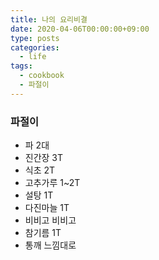 ```yaml
---
title: 나의 요리비결
date: 2020-04-06T00:00:00+09:00
type: posts
categories:
  - life
tags:
  - cookbook
  - 파절이
---
```


### 파절이

- 파 2대
- 진간장 3T
- 식초 2T
- 고추가루 1~2T
- 설탕 1T
- 다진마늘 1T
- 비비고 비비고
- 참기름 1T
- 통깨 느낌대로
